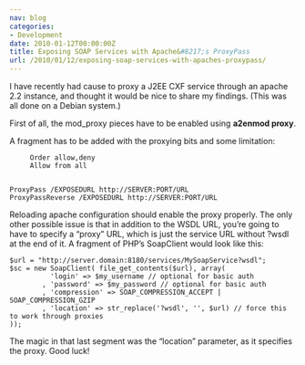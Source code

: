 ```yaml
---
nav: blog
categories:
- Development
date: 2010-01-12T00:00:00Z
title: Exposing SOAP Services with Apache&#8217;s ProxyPass
url: /2010/01/12/exposing-soap-services-with-apaches-proxypass/
---
```


I have recently had cause to proxy a J2EE CXF service through an apache 2.2 instance, and thought it would be nice to share my findings. (This was all done on a Debian system.)

First of all, the mod_proxy pieces have to be enabled using **a2enmod proxy**.

A fragment has to be added with the proxying bits and some limitation:

    
         Order allow,deny
         Allow from all
    
    
    ProxyPass /EXPOSEDURL http://SERVER:PORT/URL
    ProxyPassReverse /EXPOSEDURL http://SERVER:PORT/URL
    

Reloading apache configuration should enable the proxy properly. The only other possible issue is that in addition to the WSDL URL, you’re going to have to specify a “proxy” URL, which is just the service URL without ?wsdl at the end of it. A fragment of PHP’s SoapClient would look like this:

    $url = "http://server.domain:8180/services/MySoapService?wsdl";
    $sc = new SoapClient( file_get_contents($url), array(
              'login' => $my_username // optional for basic auth
            , 'password' => $my_password // optional for basic auth
            , 'compression' => SOAP_COMPRESSION_ACCEPT | SOAP_COMPRESSION_GZIP
            , 'location' => str_replace('?wsdl', '', $url) // force this to work through proxies
    ));
    

The magic in that last segment was the “location” parameter, as it specifies the proxy. Good luck!
